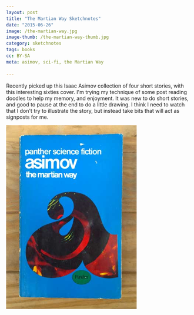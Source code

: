 ```yaml
---
layout: post
title: "The Martian Way Sketchnotes"
date: "2015-06-26"
image: /the-martian-way.jpg
image-thumb: /the-martian-way-thumb.jpg
category: sketchnotes
tags: books
cc: BY-SA
meta: asimov, sci-fi, the Martian Way

---
```


Recently picked up this Isaac Asimov collection of four short stories, with this interesting sixties cover. I'm trying my technique of some post reading doodles to help my memory, and enjoyment. It was new to do short stories, and good to pause at the end to do a little drawing. I think I need to watch that I don't try to illustrate the story, but instead take bits that will act as signposts for me.

<img src="/images/the-martian-way-cover.jpg" alt="The Martian Way Bookcover" />
